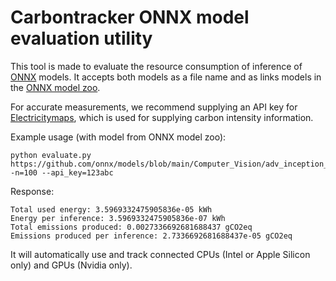 # Carbontracker ONNX model evaluation utility
This tool is made to evaluate the resource consumption of inference of [ONNX](https://onnx.ai/) models.
It accepts both models as a file name and as links models in the [ONNX model zoo](https://github.com/onnx/models).

For accurate measurements, we recommend supplying an API key for [Electricitymaps](https://www.electricitymaps.com/), which is used for supplying carbon intensity information.

Example usage (with model from ONNX model zoo):
~~~
python evaluate.py https://github.com/onnx/models/blob/main/Computer_Vision/adv_inception_v3_Opset16_timm/adv_inception_v3_Opset16.onnx -n=100 --api_key=123abc
~~~
Response:
~~~
Total used energy: 3.5969332475905836e-05 kWh
Energy per inference: 3.5969332475905836e-07 kWh
Total emissions produced: 0.0027336692681688437 gCO2eq
Emissions produced per inference: 2.7336692681688437e-05 gCO2eq
~~~

It will automatically use and track connected CPUs (Intel or Apple Silicon only) and GPUs (Nvidia only).
